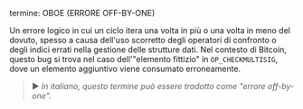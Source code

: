 termine: OBOE (ERRORE OFF-BY-ONE)

Un errore logico in cui un ciclo itera una volta in più o una volta in meno del dovuto, spesso a causa dell'uso scorretto degli operatori di confronto o degli indici errati nella gestione delle strutture dati. Nel contesto di Bitcoin, questo bug si trova nel caso dell'"elemento fittizio" in `OP_CHECKMULTISIG`, dove un elemento aggiuntivo viene consumato erroneamente.

> ► *In italiano, questo termine può essere tradotto come "errore off-by-one".*